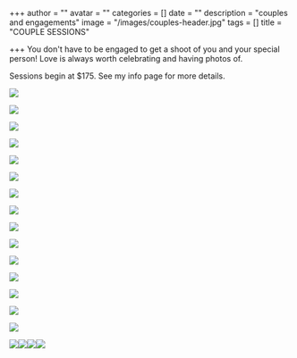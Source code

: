 +++
author = ""
avatar = ""
categories = []
date = ""
description = "couples and engagements"
image = "/images/couples-header.jpg"
tags = []
title = "COUPLE SESSIONS"

+++
You don't have to be engaged to get a shoot of you and your special person!  Love is always worth celebrating and having photos of.  

Sessions begin at $175.  See my info page for more details.

![](/images/img_1179-copy.jpg)

![](/images/img_1210.jpg)

![](/images/img_1181.jpg)

![](/images/img_0914.jpg)

![](/images/img_0992.jpg)

![](/images/img_1000.jpg)

![](/images/img_1014.jpg)

![](/images/img_2496.jpg)

![](/images/img_2501.jpg)

![](/images/img_2500.jpg)

![](/images/img_2495.jpg)

![](/images/img_2627.jpg)

![](/images/img_7623.jpg)

![](/images/img_7625.jpg)

![](/images/img_7532.jpg)

![](/images/img_7595.jpg)![](/images/img_7531.jpg)![](/images/img_7641.jpg)![](/images/img_7622-2.jpg)